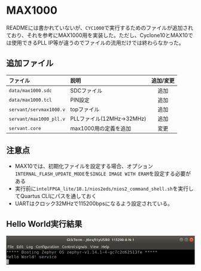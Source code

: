 # MAX1000

READMEには書かれていないが、`CYC1000`で実行するためのファイルが追加されており、それを参考にMAX1000用を実装した。ただし、Cyclone10とMAX10では使用できるPLL IP等が違うのでファイルの流用だけでは終わらなかった。

## 追加ファイル

|ファイル  | 説明          | 追加/変更 |
|:---------|:--------------|:---------:|
|`data/max1000.sdc` | SDCファイル | 追加 |
|`data/max1000.tcl` | PIN設定 | 追加 |
|`servant/servmax1000.v` | topファイル | 追加 |
|`servant/max1000_pll.v` | PLLファイル(12MHz->32MHz) | 追加 |
|`servant.core` | max1000用の定義を追加 | 変更 |


## 注意点

- MAX10では、初期化ファイルを設定する場合、オプション`INTERNAL_FLASH_UPDATE_MODE`を`SINGLE IMAGE WITH ERAM`を設定する必要がある
- 実行前に`intelFPGA_lite/18.1/nios2eds/nios2_command_shell.sh`を実行してQuartus CLIにパスを通しておく
- UARTはクロック32MHzで115200bpsになるよう設定されている。

## Hello World実行結果

![Hello world](zephyr_hello.png)
